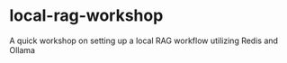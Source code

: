 # local-rag-workshop
A quick workshop on setting up a local RAG workflow utilizing Redis and Ollama
